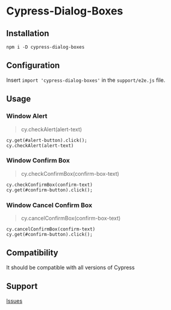 # Cypress-Dialog-Boxes

## Installation
`npm i -D cypress-dialog-boxes`

## Configuration

Insert `import 'cypress-dialog-boxes'` in the `support/e2e.js` file.

## Usage

### Window Alert

> cy.checkAlert(alert-text)

```
cy.get(#alert-button).click();
cy.checkAlert(alert-text)
```

### Window Confirm Box

> cy.checkConfirmBox(confirm-box-text)

```
cy.checkConfirmBox(confirm-text)
cy.get(#confirm-button).click();
```

### Window Cancel Confirm Box

> cy.cancelConfirmBox(confirm-box-text)

```
cy.cancelConfirmBox(confirm-text)
cy.get(#confirm-button).click();
```

## Compatibility

It should be compatible with all versions of Cypress

## Support

[Issues](https://github.com/bhadmus/cypress-dialog-boxes/issues)
